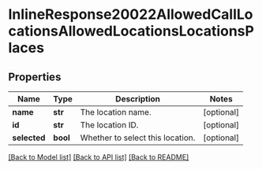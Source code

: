 # InlineResponse20022AllowedCallLocationsAllowedLocationsLocationsPlaces

## Properties
Name | Type | Description | Notes
------------ | ------------- | ------------- | -------------
**name** | **str** | The location name. | [optional] 
**id** | **str** | The location ID. | [optional] 
**selected** | **bool** | Whether to select this location. | [optional] 

[[Back to Model list]](../README.md#documentation-for-models) [[Back to API list]](../README.md#documentation-for-api-endpoints) [[Back to README]](../README.md)

